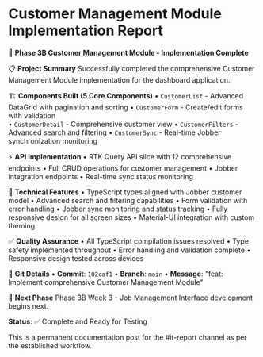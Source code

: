# Customer Management Module Implementation Report

🎯 **Phase 3B Customer Management Module - Implementation Complete**

📋 **Project Summary**
Successfully completed the comprehensive Customer Management Module implementation for the dashboard application.

🏗️ **Components Built (5 Core Components)**
• `CustomerList` - Advanced DataGrid with pagination and sorting
• `CustomerForm` - Create/edit forms with validation  
• `CustomerDetail` - Comprehensive customer view
• `CustomerFilters` - Advanced search and filtering
• `CustomerSync` - Real-time Jobber synchronization monitoring

⚡ **API Implementation**
• RTK Query API slice with 12 comprehensive endpoints
• Full CRUD operations for customer management
• Jobber integration endpoints
• Real-time sync status monitoring

🔧 **Technical Features**
• TypeScript types aligned with Jobber customer model
• Advanced search and filtering capabilities
• Form validation with error handling
• Jobber sync monitoring and status tracking
• Fully responsive design for all screen sizes
• Material-UI integration with custom theming

✅ **Quality Assurance**
• All TypeScript compilation issues resolved
• Type safety implemented throughout
• Error handling and validation complete
• Responsive design tested across devices

📝 **Git Details**
• **Commit**: `102caf1`
• **Branch**: `main`
• **Message**: "feat: Implement comprehensive Customer Management Module"

🚀 **Next Phase**
Phase 3B Week 3 - Job Management Interface development begins next.

**Status**: ✅ Complete and Ready for Testing

This is a permanent documentation post for the #it-report channel as per the established workflow.